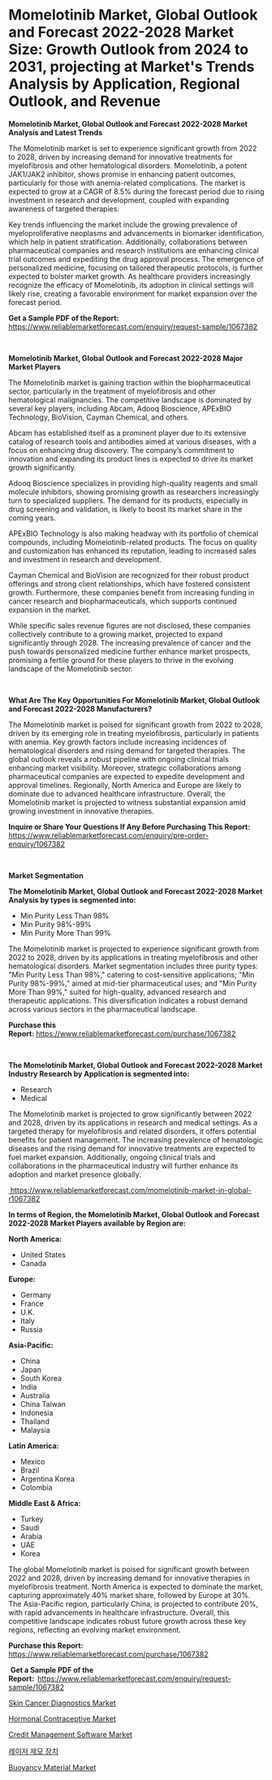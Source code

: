 <p><h1>Momelotinib Market, Global Outlook and Forecast 2022-2028 Market Size: Growth Outlook from 2024 to 2031, projecting at Market's Trends Analysis by Application, Regional Outlook, and Revenue</h1></p><p><strong>Momelotinib Market, Global Outlook and Forecast 2022-2028 Market Analysis and Latest Trends</strong></p>
<p><p>The Momelotinib market is set to experience significant growth from 2022 to 2028, driven by increasing demand for innovative treatments for myelofibrosis and other hematological disorders. Momelotinib, a potent JAK1/JAK2 inhibitor, shows promise in enhancing patient outcomes, particularly for those with anemia-related complications. The market is expected to grow at a CAGR of 8.5% during the forecast period due to rising investment in research and development, coupled with expanding awareness of targeted therapies.</p><p>Key trends influencing the market include the growing prevalence of myeloproliferative neoplasms and advancements in biomarker identification, which help in patient stratification. Additionally, collaborations between pharmaceutical companies and research institutions are enhancing clinical trial outcomes and expediting the drug approval process. The emergence of personalized medicine, focusing on tailored therapeutic protocols, is further expected to bolster market growth. As healthcare providers increasingly recognize the efficacy of Momelotinib, its adoption in clinical settings will likely rise, creating a favorable environment for market expansion over the forecast period.</p></p>
<p><strong>Get a Sample PDF of the Report:&nbsp;</strong> <a href="https://www.reliablemarketforecast.com/enquiry/request-sample/1067382">https://www.reliablemarketforecast.com/enquiry/request-sample/1067382</a></p>
<p>&nbsp;</p>
<p><strong>Momelotinib Market, Global Outlook and Forecast 2022-2028 Major Market Players</strong></p>
<p><p>The Momelotinib market is gaining traction within the biopharmaceutical sector, particularly in the treatment of myelofibrosis and other hematological malignancies. The competitive landscape is dominated by several key players, including Abcam, Adooq Bioscience, APExBIO Technology, BioVision, Cayman Chemical, and others.</p><p>Abcam has established itself as a prominent player due to its extensive catalog of research tools and antibodies aimed at various diseases, with a focus on enhancing drug discovery. The company’s commitment to innovation and expanding its product lines is expected to drive its market growth significantly.</p><p>Adooq Bioscience specializes in providing high-quality reagents and small molecule inhibitors, showing promising growth as researchers increasingly turn to specialized suppliers. The demand for its products, especially in drug screening and validation, is likely to boost its market share in the coming years.</p><p>APExBIO Technology is also making headway with its portfolio of chemical compounds, including Momelotinib-related products. The focus on quality and customization has enhanced its reputation, leading to increased sales and investment in research and development.</p><p>Cayman Chemical and BioVision are recognized for their robust product offerings and strong client relationships, which have fostered consistent growth. Furthermore, these companies benefit from increasing funding in cancer research and biopharmaceuticals, which supports continued expansion in the market.</p><p>While specific sales revenue figures are not disclosed, these companies collectively contribute to a growing market, projected to expand significantly through 2028. The increasing prevalence of cancer and the push towards personalized medicine further enhance market prospects, promising a fertile ground for these players to thrive in the evolving landscape of the Momelotinib sector.</p></p>
<p>&nbsp;</p>
<p><strong>What Are The Key Opportunities For Momelotinib Market, Global Outlook and Forecast 2022-2028 Manufacturers?</strong></p>
<p><p>The Momelotinib market is poised for significant growth from 2022 to 2028, driven by its emerging role in treating myelofibrosis, particularly in patients with anemia. Key growth factors include increasing incidences of hematological disorders and rising demand for targeted therapies. The global outlook reveals a robust pipeline with ongoing clinical trials enhancing market visibility. Moreover, strategic collaborations among pharmaceutical companies are expected to expedite development and approval timelines. Regionally, North America and Europe are likely to dominate due to advanced healthcare infrastructure. Overall, the Momelotinib market is projected to witness substantial expansion amid growing investment in innovative therapies.</p></p>
<p><strong>Inquire or Share Your Questions If Any Before Purchasing This Report:</strong> <a href="https://www.reliablemarketforecast.com/enquiry/pre-order-enquiry/1067382">https://www.reliablemarketforecast.com/enquiry/pre-order-enquiry/1067382</a></p>
<p>&nbsp;</p>
<p><strong>Market Segmentation</strong></p>
<p><strong>The Momelotinib Market, Global Outlook and Forecast 2022-2028 Market Analysis by types is segmented into:</strong></p>
<p><ul><li>Min Purity Less Than 98%</li><li>Min Purity 98%-99%</li><li>Min Purity More Than 99%</li></ul></p>
<p><p>The Momelotinib market is projected to experience significant growth from 2022 to 2028, driven by its applications in treating myelofibrosis and other hematological disorders. Market segmentation includes three purity types: "Min Purity Less Than 98%," catering to cost-sensitive applications; "Min Purity 98%-99%," aimed at mid-tier pharmaceutical uses; and "Min Purity More Than 99%," suited for high-quality, advanced research and therapeutic applications. This diversification indicates a robust demand across various sectors in the pharmaceutical landscape.</p></p>
<p><strong>Purchase this Report:&nbsp;</strong><a href="https://www.reliablemarketforecast.com/purchase/1067382">https://www.reliablemarketforecast.com/purchase/1067382</a></p>
<p>&nbsp;</p>
<p><strong>The Momelotinib Market, Global Outlook and Forecast 2022-2028 Market Industry Research by Application is segmented into:</strong></p>
<p><ul><li>Research</li><li>Medical</li></ul></p>
<p><p>The Momelotinib market is projected to grow significantly between 2022 and 2028, driven by its applications in research and medical settings. As a targeted therapy for myelofibrosis and related disorders, it offers potential benefits for patient management. The increasing prevalence of hematologic diseases and the rising demand for innovative treatments are expected to fuel market expansion. Additionally, ongoing clinical trials and collaborations in the pharmaceutical industry will further enhance its adoption and market presence globally.</p></p>
<p><a href="https://www.reliablemarketforecast.com/momelotinib-market-in-global-r1067382">&nbsp;https://www.reliablemarketforecast.com/momelotinib-market-in-global-r1067382</a></p>
<p><strong>In terms of Region, the Momelotinib Market, Global Outlook and Forecast 2022-2028 Market Players available by Region are:</strong></p>
<p>
    <p> <strong> North America: </strong>
        <ul>
            <li>United States</li>
            <li>Canada</li>
        </ul>
        </p> 
    <p> <strong> Europe: </strong>
        <ul>
            <li>Germany</li>
            <li>France</li>
            <li>U.K.</li>
            <li>Italy</li>
            <li>Russia</li>
        </ul>
        </p> 
    <p> <strong> Asia-Pacific: </strong>
        <ul>
            <li>China</li>
            <li>Japan</li>
            <li>South Korea</li>
            <li>India</li>
            <li>Australia</li>
            <li>China Taiwan</li>
            <li>Indonesia</li>
            <li>Thailand</li>
            <li>Malaysia</li>
        </ul>
        </p> 
    <p> <strong> Latin America: </strong>
        <ul>
            <li>Mexico</li>
            <li>Brazil</li>
            <li>Argentina Korea</li>
            <li>Colombia</li>
        </ul>
        </p> 
    <p> <strong> Middle East & Africa: </strong>
        <ul>
            <li>Turkey</li>
            <li>Saudi</li>
            <li>Arabia</li>
            <li>UAE</li>
            <li>Korea</li>
        </ul>
    </p>
    </p>
<p><p>The global Momelotinib market is poised for significant growth between 2022 and 2028, driven by increasing demand for innovative therapies in myelofibrosis treatment. North America is expected to dominate the market, capturing approximately 40% market share, followed by Europe at 30%. The Asia-Pacific region, particularly China, is projected to contribute 20%, with rapid advancements in healthcare infrastructure. Overall, this competitive landscape indicates robust future growth across these key regions, reflecting an evolving market environment.</p></p>
<p><strong>Purchase this Report: </strong><a href="https://www.reliablemarketforecast.com/purchase/1067382">https://www.reliablemarketforecast.com/purchase/1067382</a></p>
<p>&nbsp;<strong>Get a Sample PDF of the Report:&nbsp;&nbsp;</strong><a href="https://www.reliablemarketforecast.com/enquiry/request-sample/1067382">https://www.reliablemarketforecast.com/enquiry/request-sample/1067382</a></p>
<p><strong></strong></p>
<p><p><a href="https://medium.com/@lucoritz3lz/the-skin-cancer-diagnostics-market-research-report-provides-an-in-depth-and-up-to-date-analysis-2cc46572bf97">Skin Cancer Diagnostics Market</a></p><p><a href="https://medium.com/@lucoritz3lz/the-hormonal-contraceptive-market-insights-report-offers-an-in-depth-and-thorough-analysis-of-the-265b425ffc89">Hormonal Contraceptive Market</a></p><p><a href="https://www.linkedin.com/pulse/what-factors-influence-credit-management-software-market-coming-xiwbf?trackingId=aRb30FPPSH6Q4y9iew3dFA%3D%3D">Credit Management Software Market</a></p><p><a href="https://github.com/sougarounis/Market-Research-Report-List-6/blob/main/327705811399.md">레이저 제모 장치</a></p><p><a href="https://issuu.com/reportprime-2/docs/buoyancy-material-market-size-2030._4b454adb0ddfbf">Buoyancy Material Market</a></p></p>
